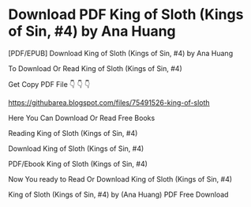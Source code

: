# Download PDF King of Sloth (Kings of Sin, #4) by Ana Huang
[PDF/EPUB] Download King of Sloth (Kings of Sin, #4) by Ana Huang

To Download Or Read King of Sloth (Kings of Sin, #4)

Get Copy PDF File 👇 👇 👇

https://githubarea.blogspot.com/files/75491526-king-of-sloth

Here You Can Download Or Read Free Books

Reading King of Sloth (Kings of Sin, #4)

Download King of Sloth (Kings of Sin, #4)

PDF/Ebook King of Sloth (Kings of Sin, #4)

Now You ready to Read Or Download King of Sloth (Kings of Sin, #4)

King of Sloth (Kings of Sin, #4) by (Ana Huang) PDF Free Download
